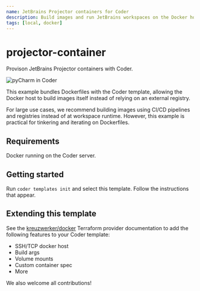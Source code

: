 ```yaml
---
name: JetBrains Projector containers for Coder
description: Build images and run JetBrains workspaces on the Docker host with no image registry required
tags: [local, docker]
---
```


# projector-container

Provison JetBrains Projector containers with Coder.

![pyCharm in Coder](https://raw.githubusercontent.com/bpmct/coder-templates/main/screenshots/projector-pycharm.png)

This example bundles Dockerfiles with the Coder template, allowing the Docker host to build images itself instead of relying on an external registry.

For large use cases, we recommend building images using CI/CD pipelines and registries instead of at workspace runtime. However, this example is practical for tinkering and iterating on Dockerfiles.

## Requirements

Docker running on the Coder server.

## Getting started

Run `coder templates init` and select this template. Follow the instructions that appear.

## Extending this template

See the [kreuzwerker/docker](https://registry.terraform.io/providers/kreuzwerker/docker) Terraform provider documentation to
add the following features to your Coder template:

- SSH/TCP docker host
- Build args
- Volume mounts
- Custom container spec
- More

We also welcome all contributions!
